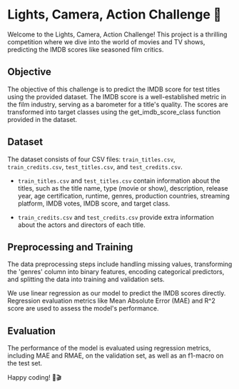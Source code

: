 # Lights, Camera, Action Challenge 🎥

Welcome to the Lights, Camera, Action Challenge! This project is a thrilling competition where we dive into the world of movies and TV shows, predicting the IMDB scores like seasoned film critics.

## Objective

The objective of this challenge is to predict the IMDB score for test titles using the provided dataset. The IMDB score is a well-established metric in the film industry, serving as a barometer for a title's quality. The scores are transformed into target classes using the get_imdb_score_class function provided in the dataset.

## Dataset

The dataset consists of four CSV files: `train_titles.csv`, `train_credits.csv`, `test_titles.csv`, and `test_credits.csv`.

- `train_titles.csv` and `test_titles.csv` contain information about the titles, such as the title name, type (movie or show), description, release year, age certification, runtime, genres, production countries, streaming platform, IMDB votes, IMDB score, and target class.

- `train_credits.csv` and `test_credits.csv` provide extra information about the actors and directors of each title.

## Preprocessing and Training

The data preprocessing steps include handling missing values, transforming the 'genres' column into binary features, encoding categorical predictors, and splitting the data into training and validation sets.

We use linear regression as our model to predict the IMDB scores directly. Regression evaluation metrics like Mean Absolute Error (MAE) and R^2 score are used to assess the model's performance.

## Evaluation

The performance of the model is evaluated using regression metrics, including MAE and RMAE, on the validation set, as well as an f1-macro on the test set.

Happy coding! 🚀🎬

